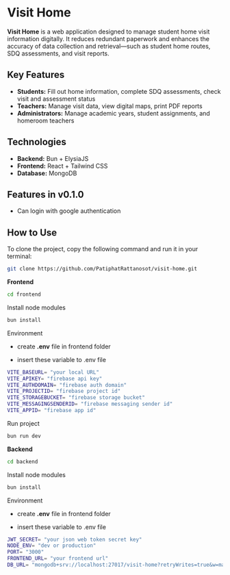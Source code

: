 # Visit Home

**Visit Home** is a web application designed to manage student home visit information digitally. It reduces redundant paperwork and enhances the accuracy of data collection and retrieval—such as student home routes, SDQ assessments, and visit reports.

## Key Features

- **Students:** Fill out home information, complete SDQ assessments, check visit and assessment status
- **Teachers:** Manage visit data, view digital maps, print PDF reports
- **Administrators:** Manage academic years, student assignments, and homeroom teachers

## Technologies

- **Backend:** Bun + ElysiaJS
- **Frontend:** React + Tailwind CSS
- **Database:** MongoDB

## Features in v0.1.0
- Can login with google authentication

## How to Use

To clone the project, copy the following command and run it in your terminal:

```bash
git clone https://github.com/PatiphatRattanosot/visit-home.git
```

**Frontend**
```bash
cd frontend
```


Install node modules

```bash
bun install
```

Environment
- create **.env** file in frontend folder

- insert these variable to .env file
```bash
VITE_BASEURL= "your local URL"
VITE_APIKEY= "firebase api key"
VITE_AUTHDOMAIN= "firebase auth domain"
VITE_PROJECTID= "firebase project id"
VITE_STORAGEBUCKET= "firebase storage bucket"
VITE_MESSAGINGSENDERID= "firebase messaging sender id"
VITE_APPID= "firebase app id"
```


Run project
```bash
bun run dev
```



**Backend**

```bash
cd backend
```
Install node modules

```bash
bun install
```
Environment
- create **.env** file in frontend folder

- insert these variable to .env file

```bash
JWT_SECRET= "your json web token secret key"
NODE_ENV= "dev or production"
PORT= "3000"
FRONTEND_URL= "your frontend url"
DB_URL= "mongodb+srv://localhost:27017/visit-home?retryWrites=true&w=majority"
```